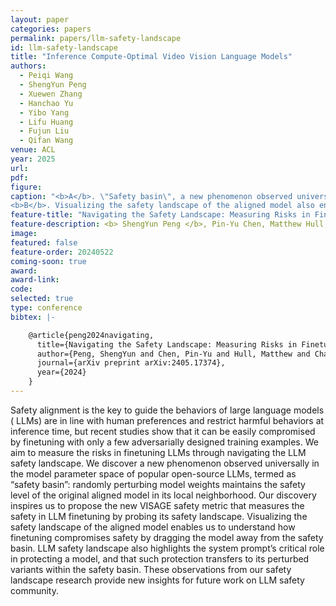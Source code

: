 ```yaml
---
layout: paper
categories: papers
permalink: papers/llm-safety-landscape
id: llm-safety-landscape
title: "Inference Compute-Optimal Video Vision Language Models"
authors:
  - Peiqi Wang
  - ShengYun Peng
  - Xuewen Zhang
  - Hanchao Yu
  - Yibo Yang
  - Lifu Huang
  - Fujun Liu
  - Qifan Wang
venue: ACL
year: 2025
url: 
pdf: 
figure: 
caption: "<b>A</b>. \"Safety basin\", a new phenomenon observed universally in the model parameter space of popular open-source LLMs. Our discovery inspires us to propose the new VISAGE safety metric that measures the safety in LLM finetuning by probing its safety landscape.
<b>B</b>. Visualizing the safety landscape of the aligned model also enables us to understand why finetuning with harmful data compromises safety but finetuning with both harmful and safe data preserves the safety."
feature-title: "Navigating the Safety Landscape: Measuring Risks in Finetuning Large Language Models"
feature-description: <b> ShengYun Peng </b>, Pin-Yu Chen, Matthew Hull, Duen Horng Chau
image: 
featured: false
feature-order: 20240522
coming-soon: true
award: 
award-link: 
code: 
selected: true
type: conference
bibtex: |-

    @article{peng2024navigating,
      title={Navigating the Safety Landscape: Measuring Risks in Finetuning Large Language Models},
      author={Peng, ShengYun and Chen, Pin-Yu and Hull, Matthew and Chau, Duen Horng},
      journal={arXiv preprint arXiv:2405.17374},
      year={2024}
    }
---
```


Safety alignment is the key to guide the behaviors of large language models ( LLMs) are in line with human preferences and restrict harmful behaviors at inference time, but recent studies show that it can be easily compromised by finetuning with only a few adversarially designed training examples. We aim to measure the risks in finetuning LLMs through navigating the LLM safety landscape. We discover a new phenomenon observed universally in the model parameter space of popular open-source LLMs, termed as “safety basin”: randomly perturbing model weights maintains the safety level of the original aligned model in its local neighborhood. Our discovery inspires us to propose the new VISAGE safety metric that measures the safety in LLM finetuning by probing its safety landscape. Visualizing the safety landscape of the aligned model enables us to understand how finetuning compromises safety by dragging the model away from the safety basin. LLM safety landscape also highlights the system prompt’s critical role in protecting a model, and that such protection transfers to its perturbed variants within the safety basin. These observations from our safety landscape research provide new insights for future work on LLM safety community.
